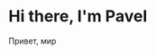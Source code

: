 <!DOCTYPE html>
<html>
    <head>
        <meta charset="utf-8" />
        <title>HTML5</title>
    </head>
    <body>
        <h1>Hi there, I'm Pavel</h1>
        <p>Привет, мир</p>
    </body>
</html>
